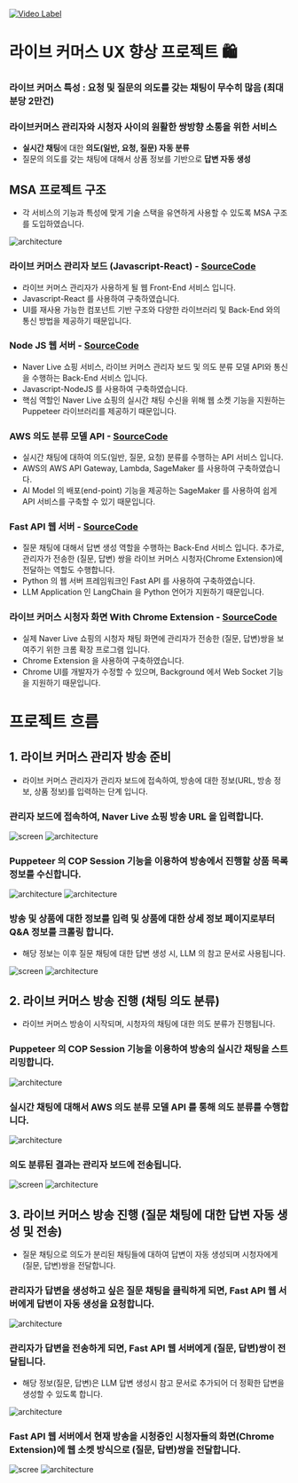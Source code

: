 [![Video Label](image/thumbnail.png)](https://www.youtube.com/watch?v=fNwIV2qTi5c)

# 라이브 커머스 UX 향상 프로젝트 🛍️
### 라이브 커머스 특성 : 요청 및 질문의 의도를 갖는 채팅이 무수히 많음 (최대 분당 2만건)
### 라이브커머스 관리자와 시청자 사이의 원활한 쌍방향 소통을 위한 서비스
- **실시간 채팅**에 대한 **의도(일반, 요청, 질문) 자동 분류**
- 질문의 의도를 갖는 채팅에 대해서 상품 정보를 기반으로 **답변 자동 생성**

## MSA 프로젝트 구조
- 각 서비스의 기능과 특성에 맞게 기술 스택을 유연하게 사용할 수 있도록 MSA 구조를 도입하였습니다.

![architecture](image/architecture-0.png)

### 라이브 커머스 관리자 보드 (Javascript-React) - [SourceCode](https://github.com/yuseogi0218/Live-commerce-UX-enhancement/tree/main/Live-Shopping-Seller-Board-main/client)
- 라이브 커머스 관리자가 사용하게 될 웹 Front-End 서비스 입니다.
- Javascript-React 를 사용하여 구축하였습니다.
- UI를 재사용 가능한 컴포넌트 기반 구조와 다양한 라이브러리 및 Back-End 와의 통신 방법을 제공하기 때문입니다.

### Node JS 웹 서버 - [SourceCode](https://github.com/yuseogi0218/Live-commerce-UX-enhancement/tree/main/Live-Shopping-Seller-Board-main/server)
- Naver Live 쇼핑 서비스, 라이브 커머스 관리자 보드 및 의도 분류 모델 API와 통신을 수행하는 Back-End 서비스 입니다.
- Javascript-NodeJS 를 사용하여 구축하였습니다.
- 핵심 역할인 Naver Live 쇼핑의 실시간 채팅 수신을 위해 웹 소켓 기능을 지원하는 Puppeteer 라이브러리를 제공하기 때문입니다.

### AWS 의도 분류 모델 API - [SourceCode](https://github.com/yuseogi0218/Live-commerce-UX-enhancement/tree/main/Chat-Intent-Classification-main)
- 실시간 채팅에 대하여 의도(일반, 질문, 요청) 분류를 수행하는 API 서비스 입니다.
- AWS의 AWS API Gateway, Lambda, SageMaker 를 사용하여 구축하였습니다.
- AI Model 의 배포(end-point) 기능을 제공하는 SageMaker 를 사용하여 쉽게 API 서비스를 구축할 수 있기 때문입니다.

### Fast API 웹 서버 - [SourceCode](https://github.com/yuseogi0218/Live-commerce-UX-enhancement/tree/main/Auto-Answer-Generation-main)
- 질문 채팅에 대해서 답변 생성 역할을 수행하는 Back-End 서비스 입니다. 추가로, 관리자가 전송한 (질문, 답변) 쌍을 라이브 커머스 시청자(Chrome Extension)에 전달하는 역할도 수행합니다.
- Python 의 웹 서버 프레임워크인 Fast API 를 사용하여 구축하였습니다.
- LLM Application 인 LangChain 을 Python 언어가 지원하기 때문입니다.

### 라이브 커머스 시청자 화면 With Chrome Extension - [SourceCode](https://github.com/yuseogi0218/Live-commerce-UX-enhancement/tree/main/Chrome-Extension-main)
- 실제 Naver Live 쇼핑의 시청자 채팅 화면에 관리자가 전송한 (질문, 답변)쌍을 보여주기 위한 크롬 확장 프로그램 입니다.
- Chrome Extension 을 사용하여 구축하였습니다.
- Chrome UI를 개발자가 수정할 수 있으며, Background 에서 Web Socket 기능을 지원하기 때문입니다.

# 프로젝트 흐름
## 1. 라이브 커머스 관리자 방송 준비
- 라이브 커머스 관리자가 관리자 보드에 접속하여, 방송에 대한 정보(URL, 방송 정보, 상품 정보)를 입력하는 단계 입니다.
### 관리자 보드에 접속하여, Naver Live 쇼핑 방송 URL 을 입력합니다.
![screen](image/screen-1.png)
![architecture](image/architecture-1.png)
### Puppeteer 의 COP Session 기능을 이용하여 방송에서 진행할 상품 목록 정보를 수신합니다. 
![architecture](image/architecture-2.png)
![architecture](image/architecture-3.png)
### 방송 및 상품에 대한 정보를 입력 및 상품에 대한 상세 정보 페이지로부터 Q&A 정보를 크롤링 합니다.
- 해당 정보는 이후 질문 채팅에 대한 답변 생성 시, LLM 의 참고 문서로 사용됩니다.

![screen](image/screen-2.png)
![architecture](image/architecture-4.png)


## 2. 라이브 커머스 방송 진행 (채팅 의도 분류)
- 라이브 커머스 방송이 시작되며, 시청자의 채팅에 대한 의도 분류가 진행됩니다.
### Puppeteer 의 COP Session 기능을 이용하여 방송의 실시간 채팅을 스트리밍합니다.
![architecture](image/architecture-5.png)
### 실시간 채팅에 대해서 AWS 의도 분류 모델 API 를 통해 의도 분류를 수행합니다.
![architecture](image/architecture-6.png)
### 의도 분류된 결과는 관리자 보드에 전송됩니다.
![screen](image/screen-3.png)
![architecture](image/architecture-7.png)


## 3. 라이브 커머스 방송 진행 (질문 채팅에 대한 답변 자동 생성 및 전송)
- 질문 채팅으로 의도가 분리된 채팅들에 대하여 답변이 자동 생성되며 시청자에게 (질문, 답변)쌍을 전달합니다.
### 관리자가 답변을 생성하고 싶은 질문 채팅을 클릭하게 되면, Fast API 웹 서버에게 답변이 자동 생성을 요청합니다.
![architecture](image/architecture-8.png)
### 관리자가 답변을 전송하게 되면, Fast API 웹 서버에게 (질문, 답변)쌍이 전달됩니다.
- 해당 정보(질문, 답변)은 LLM 답변 생성시 참고 문서로 추가되어 더 정확한 답변을 생성할 수 있도록 합니다.

![architecture](image/architecture-9.png)
### Fast API 웹 서버에서 현재 방송을 시청중인 시청자들의 화면(Chrome Extension)에 웹 소켓 방식으로 (질문, 답변)쌍을 전달합니다.
![scree](image/screen-4.png)
![architecture](image/architecture-10.png)

